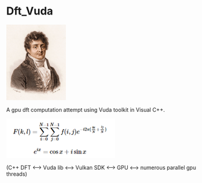 # Dft_Vuda

<img src="/img/fourier.jpg" height="200">

A gpu dft computation attempt using Vuda toolkit in Visual C++.

<img src="/img/formula.png">

(C++ DFT <--> Vuda lib <--> Vulkan SDK <--> GPU <--> numerous parallel gpu threads)



